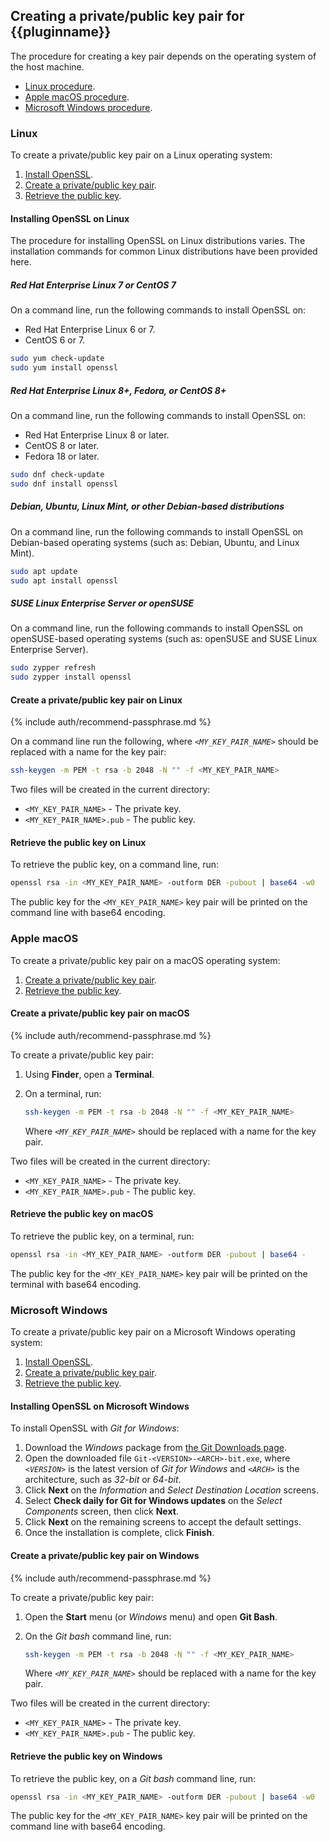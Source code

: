 ## Creating a private/public key pair for {{pluginname}}

The procedure for creating a key pair depends on the operating system of the host machine.

* [Linux procedure](#linux).
* [Apple macOS procedure](#applemacos).
* [Microsoft Windows procedure](#microsoftwindows).

### Linux

To create a private/public key pair on a Linux operating system:

1. [Install OpenSSL](#installingopensslonlinux).
1. [Create a private/public key pair](#createaprivatepublickeypaironlinux).
1. [Retrieve the public key](#retrievethepublickeyonlinux).

#### Installing OpenSSL on Linux

The procedure for installing OpenSSL on Linux distributions varies. The installation commands for common Linux distributions have been provided here.

##### Red Hat Enterprise Linux 7 or CentOS 7

On a command line, run the following commands to install OpenSSL on:

* Red Hat Enterprise Linux 6 or 7.
* CentOS 6 or 7.

```sh
sudo yum check-update
sudo yum install openssl
```

##### Red Hat Enterprise Linux 8+, Fedora, or CentOS 8+

On a command line, run the following commands to install OpenSSL on:

* Red Hat Enterprise Linux 8 or later.
* CentOS 8 or later.
* Fedora 18 or later.

```sh
sudo dnf check-update
sudo dnf install openssl
```

##### Debian, Ubuntu, Linux Mint, or other Debian-based distributions

On a command line, run the following commands to install OpenSSL on Debian-based operating systems (such as: Debian, Ubuntu, and Linux Mint).

```sh
sudo apt update
sudo apt install openssl
```

##### SUSE Linux Enterprise Server or openSUSE

On a command line, run the following commands to install OpenSSL on openSUSE-based operating systems (such as: openSUSE and SUSE Linux Enterprise Server).

```sh
sudo zypper refresh
sudo zypper install openssl
```

#### Create a private/public key pair on Linux

{% include auth/recommend-passphrase.md %}

On a command line run the following, where _`<MY_KEY_PAIR_NAME>`_ should be replaced with a name for the key pair:

```sh
ssh-keygen -m PEM -t rsa -b 2048 -N "" -f <MY_KEY_PAIR_NAME>
```

Two files will be created in the current directory:

* `<MY_KEY_PAIR_NAME>` - The private key.
* `<MY_KEY_PAIR_NAME>.pub` - The public key.

#### Retrieve the public key on Linux

To retrieve the public key, on a command line, run:

```sh
openssl rsa -in <MY_KEY_PAIR_NAME> -outform DER -pubout | base64 -w0
```

The public key for the `<MY_KEY_PAIR_NAME>` key pair will be printed on the command line with base64 encoding.

### Apple macOS

To create a private/public key pair on a macOS operating system:

1. [Create a private/public key pair](#createaprivatepublickeypaironmacos).
1. [Retrieve the public key](#retrievethepublickeyonmacos).

#### Create a private/public key pair on macOS

{% include auth/recommend-passphrase.md %}

To create a private/public key pair:

1. Using **Finder**, open a **Terminal**.
1. On a terminal, run:

    ```sh
    ssh-keygen -m PEM -t rsa -b 2048 -N "" -f <MY_KEY_PAIR_NAME>
    ```

    Where _`<MY_KEY_PAIR_NAME>`_ should be replaced with a name for the key pair.

Two files will be created in the current directory:

* `<MY_KEY_PAIR_NAME>` - The private key.
* `<MY_KEY_PAIR_NAME>.pub` - The public key.

#### Retrieve the public key on macOS

To retrieve the public key, on a terminal, run:

```sh
openssl rsa -in <MY_KEY_PAIR_NAME> -outform DER -pubout | base64 -
```

The public key for the `<MY_KEY_PAIR_NAME>` key pair will be printed on the terminal with base64 encoding.

### Microsoft Windows

To create a private/public key pair on a Microsoft Windows operating system:

1. [Install OpenSSL](#installingopensslonmicrosoftwindows).
1. [Create a private/public key pair](#createaprivatepublickeypaironwindows).
1. [Retrieve the public key](#retrievethepublickeyonwindows).

#### Installing OpenSSL on Microsoft Windows

To install OpenSSL with _Git for Windows_:

1. Download the _Windows_ package from [the Git Downloads page](https://git-scm.com/downloads).
1. Open the downloaded file `Git-<VERSION>-<ARCH>-bit.exe`, where _`<VERSION>`_ is the latest version of _Git for Windows_ and _`<ARCH>`_ is the architecture, such as _32-bit_ or _64-bit_.
1. Click **Next** on the _Information_ and _Select Destination Location_ screens.
1. Select **Check daily for Git for Windows updates** on the *Select Components* screen, then click **Next**.
1. Click **Next** on the remaining screens to accept the default settings.
1. Once the installation is complete, click **Finish**.

#### Create a private/public key pair on Windows

{% include auth/recommend-passphrase.md %}

To create a private/public key pair:

1. Open the **Start** menu (or _Windows_ menu) and open **Git Bash**.
1. On the _Git bash_ command line, run:

    ```sh
    ssh-keygen -m PEM -t rsa -b 2048 -N "" -f <MY_KEY_PAIR_NAME>
    ```

    Where _`<MY_KEY_PAIR_NAME>`_ should be replaced with a name for the key pair.

Two files will be created in the current directory:

* `<MY_KEY_PAIR_NAME>` - The private key.
* `<MY_KEY_PAIR_NAME>.pub` - The public key.

#### Retrieve the public key on Windows

To retrieve the public key, on a _Git bash_ command line, run:

```sh
openssl rsa -in <MY_KEY_PAIR_NAME> -outform DER -pubout | base64 -w0
```

The public key for the `<MY_KEY_PAIR_NAME>` key pair will be printed on the command line with base64 encoding.